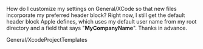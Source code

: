 How do I customize my settings on General/XCode so that new files incorporate my preferred header block? Right now, I still get the default header block Apple defines,  which uses my default user name from my root directory and a field that says "__MyCompanyName__". Thanks in advance.

General/XcodeProjectTemplates